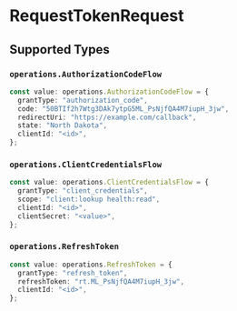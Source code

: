 # RequestTokenRequest


## Supported Types

### `operations.AuthorizationCodeFlow`

```typescript
const value: operations.AuthorizationCodeFlow = {
  grantType: "authorization_code",
  code: "50BTIf2h7Wtg3DAk7ytpG5ML_PsNjfQA4M7iupH_3jw",
  redirectUri: "https://example.com/callback",
  state: "North Dakota",
  clientId: "<id>",
};
```

### `operations.ClientCredentialsFlow`

```typescript
const value: operations.ClientCredentialsFlow = {
  grantType: "client_credentials",
  scope: "client:lookup health:read",
  clientId: "<id>",
  clientSecret: "<value>",
};
```

### `operations.RefreshToken`

```typescript
const value: operations.RefreshToken = {
  grantType: "refresh_token",
  refreshToken: "rt.ML_PsNjfQA4M7iupH_3jw",
  clientId: "<id>",
};
```

